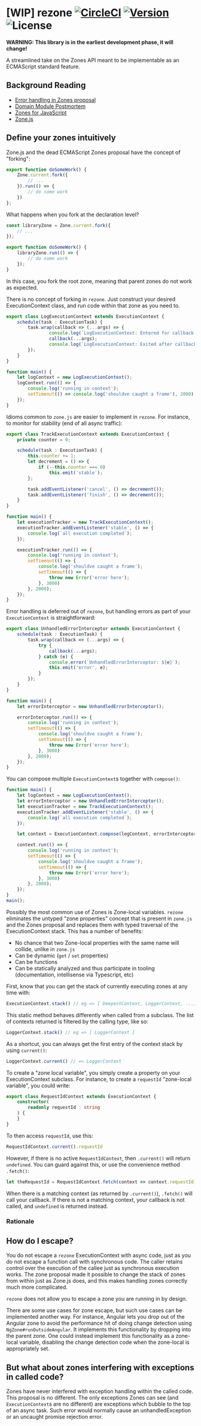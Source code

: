 # [WIP] rezone [![CircleCI](https://circleci.com/gh/rezonant/rezone/tree/master.svg?style=shield)](https://circleci.com/gh/rezonant/rezone/tree/master) [![Version](https://img.shields.io/npm/v/@rezonant/execution-context.svg)](https://www.npmjs.com/package/@alterior/annotations) ![License](https://img.shields.io/npm/l/@rezonant/execution-context.svg)

**WARNING: This library is in the earliest development phase, it will change!**

A streamlined take on the Zones API meant to be implementable as an ECMAScript standard feature. 

## Background Reading

- [Error handling in Zones proposal](https://github.com/domenic/zones/issues/9)
- [Domain Module Postmortem](https://github.com/nodejs/node/blob/4a74fc9776d825115849997f4adacb46f4303494/doc/topics/domain-postmortem.md)
- [Zones for JavaScript](https://github.com/domenic/zones/tree/eb65c6d43b452a877c24561cd64c6901e790ecf0)
- [Zone.js](https://github.com/angular/angular/tree/master/packages/zone.js)


## Define your zones intuitively

Zone.js and the dead ECMAScript Zones proposal have the concept of "forking":

```typescript
export function doSomeWork() {
    Zone.current.fork({
        // ...
    }).run(() => {
        // do some work
    })
};
```

What happens when you fork at the declaration level?

```typescript
const libraryZone = Zone.current.fork({
    // ...
});

export function doSomeWork() {
    libraryZone.run(() => {
        // do some work
    });
}
```

In this case, you fork the root zone, meaning that parent zones do not work as expected.

There is no concept of forking in `rezone`. Just construct your desired ExecutionContext class, and run code within that zone as you need to.

```typescript
export class LogExecutionContext extends ExecutionContext {
    schedule(task : ExecutionTask) {
        task.wrap(callback => (...args) => {
                console.log(`LogExecutionContext: Entered for callback '${callback.name}'`);
                callback(...args);
                console.log(`LogExecutionContext: Exited after callback '${callback.name}'`);
        });
    }
}

function main() {
    let logContext = new LogExecutionContext();
    logContext.run(() => {
        console.log('running in context');
        setTimeout(() => console.log('shouldve caught a frame'), 2000);
    });
}

```

Idioms common to `zone.js` are easier to implement in `rezone`. For instance, to monitor for stability (end of all async traffic):

```typescript
export class TrackExecutionContext extends ExecutionContext {
    private counter = 0;

    schedule(task : ExecutionTask) {
        this.counter += 1;
        let decrement = () => {
            if (--this.counter === 0)
                this.emit('stable');
        };

        task.addEventListener('cancel', () => decrement());
        task.addEventListener('finish', () => decrement());
    }
}

function main() {
    let executionTracker = new TrackExecutionContext();
    executionTracker.addEventListener('stable', () => {
        console.log(`all execution completed`);
    });

    executionTracker.run(() => {
        console.log('running in context');
        setTimeout(() => {
            console.log('shouldve caught a frame');
            setTimeout(() => {
                throw new Error('error here');
            }, 3000)
        }, 2000);
    });
}
```

Error handling is deferred out of `rezone`, but handling errors as part of your `ExecutionContext` is straightforward:

```typescript
export class UnhandledErrorInterceptor extends ExecutionContext {
    schedule(task : ExecutionTask) {
        task.wrap(callback => (...args) => {
            try {
                callback(...args);
            } catch (e) {
                console.error(`UnhandledErrorInterceptor: ${e}`);
                this.emit('error', e);
            }
        });
    }
}

function main() {
    let errorInterceptor = new UnhandledErrorInterceptor();

    errorInterceptor.run(() => {
        console.log('running in context');
        setTimeout(() => {
            console.log('shouldve caught a frame');
            setTimeout(() => {
                throw new Error('error here');
            }, 3000)
        }, 2000);
    });
}

```

You can compose multiple `ExecutionContext`s together with `compose()`:

```typescript
function main() {
    let logContext = new LogExecutionContext();
    let errorInterceptor = new UnhandledErrorInterceptor();
    let executionTracker = new TrackExecutionContext();
    executionTracker.addEventListener('stable', () => {
        console.log(`all execution completed`);
    });

    let context = ExecutionContext.compose(logContext, errorInterceptor, executionTracker);

    context.run(() => {
        console.log('running in context');
        setTimeout(() => {
            console.log('shouldve caught a frame');
            setTimeout(() => {
                throw new Error('error here');
            }, 3000)
        }, 2000);
    });
}
main();

```

Possibly the most common use of Zones is Zone-local variables. `rezone` eliminates the untyped "zone properties" concept that is present in `zone.js` and the Zones proposal and replaces them with typed traversal of the ExecutionContext stack. This has a number of benefits:

- No chance that two Zone-local properties with the same name will collide, unlike in `zone.js`
- Can be dynamic (`get` / `set` properties)
- Can be functions
- Can be statically analyzed and thus participate in tooling (documentation, intellisense via Typescript, etc)

First, know that you can get the stack of currently executing zones at any time with:

```typescript
ExecutionContext.stack() // eg => [ DeepestContext, LoggerContext, ..., RootContext ]
```

This static method behaves differently when called from a subclass. The list of contexts returned is filtered by the calling type, like so:

```typescript
LoggerContext.stack() // eg => [ LoggerContext ]
```

As a shortcut, you can always get the first entry of the context stack by using `current()`:

```typescript
LoggerContext.current() // => LoggerContext
```

To create a "zone local variable", you simply create a property on your ExecutionContext subclass.
For instance, to create a `requestId` "zone-local variable", you could write:

```typescript
export class RequestIdContext extends ExecutionContext {
    constructor(
        readonly requestId : string
    ) {
    }
}
```

To then access `requestId`, use this:

```typescript
RequestIdContext.current().requestId
```

However, if there is no active `RequestIdContext`, then `.current()` will return `undefined`. 
You can guard against this, or use the convenience method `.fetch()`:

```typescript
let theRequestId = RequestIdContext.fetch(context => context.requestId);
```

When there is a matching context (as returned by `.current()`), `.fetch()` will call your callback. If there is not a matching context, your callback is not called, and `undefined` is returned instead.

### Rationale

## How do I escape?

You do not escape a `rezone`
ExecutionContext with async
code, just as you do not escape a 
function call with synchronous code.
The caller retains control over the 
execution of the callee just
as synchronous execution works.
The zone proposal made it possible 
to change the stack of zones from 
within just as Zone.js does, and 
this makes handling zones correctly
much more complicated.

`rezone` does not allow you to escape 
a zone you are running in by design.

There are some use cases for zone escape,
but such use cases can be implemented
another way. For instance, Angular lets
you drop out of the Angular zone to avoid 
the performance hit of doing change detection
using `NgZone#runOutsideAngular`. It
implements this functionality by dropping into
the parent zone. One could instead implement
this functionality as a zone-local variable,
disabling the change detection code when
the zone-local is appropriately set.

## But what about zones interfering with exceptions in called code?

Zones have never interfered with exception handling 
within the called code. This proposal is no
different. The only exceptions Zones can see (and
`ExecutionContext`s are no different) are
exceptions which bubble to the top of an
async task. Such error would normally
cause an unhandledException or an uncaught
promise rejection error.
